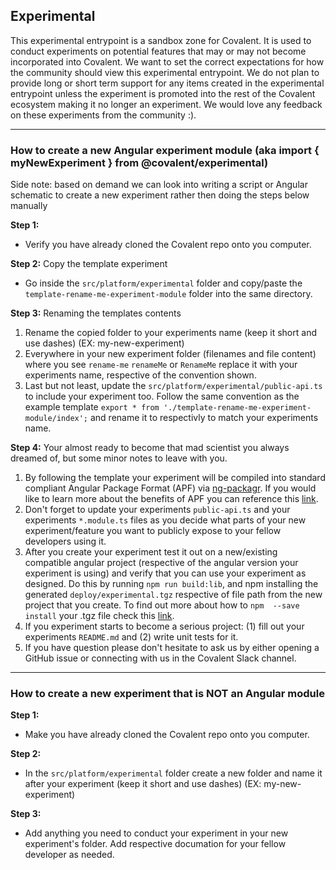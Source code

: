 ## Experimental 
This experimental entrypoint is a sandbox zone for Covalent. It is used to conduct experiments on potential features that may or may not become incorporated into Covalent. We want to set the correct expectations for how the community should view this experimental entrypoint. We do not plan to provide long or short term support for any items created in the experimental entrypoint unless the experiment is promoted into the rest of the Covalent ecosystem making it no longer an experiment. We would love any feedback on these experiments from the community :).

___

### How to create a new Angular experiment module (aka import { myNewExperiment } from @covalent/experimental)
Side note: based on demand we can look into writing a script or Angular schematic to create a new experiment rather then doing the steps below manually

**Step 1:** 

* Verify you have already cloned the Covalent repo onto you computer.

**Step 2:** Copy the template experiment
* Go inside the `src/platform/experimental` folder and copy/paste the `template-rename-me-experiment-module` folder into the same directory.

**Step 3:** Renaming the templates contents
1. Rename the copied folder to your experiments name (keep it short and use dashes) (EX: my-new-experiment)
2. Everywhere in your new experiment folder (filenames and file content) where you see `rename-me` `renameMe` or `RenameMe` replace it with your experiments name, respective of the convention shown.
3. Last but not least, update the `src/platform/experimental/public-api.ts` to include your experiment too. Follow the same convention as the example template `export * from './template-rename-me-experiment-module/index';` and rename it to respectivly to match your experiments name.

**Step 4:** Your almost ready to become that mad scientist you always dreamed of, but some minor notes to leave with you.
1. By following the template your experiment will be compiled into standard compliant Angular Package Format (APF) via [ng-packagr](https://github.com/dherges/ng-packagr). If you would like to learn more about the benefits of APF you can reference this [link](https://docs.google.com/document/d/1CZC2rcpxffTDfRDs6p1cfbmKNLA6x5O-NtkJglDaBVs/edit).
2. Don't forget to update your experiments `public-api.ts` and your experiments `*.module.ts` files as you decide what parts of your new experiment/feature you want to publicly expose to your fellow developers using it.
3. After you create your experiment test it out on a new/existing compatible angular project (respective of the angular version your experiment is using) and verify that you can use your experiment as designed. Do this by running `npm run build:lib`, and npm installing the generated `deploy/experimental.tgz` respective of file path from the new project that you create. To find out more about how to `npm  --save install` your .tgz file check this [link](https://docs.npmjs.com/cli/install).
4. If you experiment starts to become a serious project: (1) fill out your experiments `README.md` and (2) write unit tests for it.
5. If you have question please don't hesitate to ask us by either opening a GitHub issue or connecting with us in the Covalent Slack channel.
___

### How to create a new experiment that is NOT an Angular module 

**Step 1:** 
* Make you have already cloned the Covalent repo onto you computer.

**Step 2:** 
* In the `src/platform/experimental` folder create a new folder and name it after your experiment (keep it short and use dashes) (EX: my-new-experiment)

**Step 3:** 
* Add anything you need to conduct your experiment in your new experiment's folder. Add respective documation for your fellow developer as needed.
